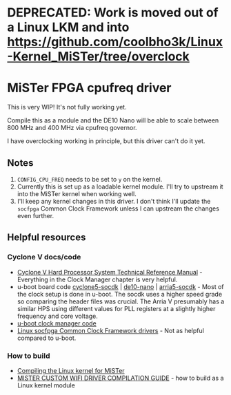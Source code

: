 # DEPRECATED: Work is moved out of a Linux LKM and into https://github.com/coolbho3k/Linux-Kernel_MiSTer/tree/overclock

# MiSTer FPGA cpufreq driver

This is very WIP! It's not fully working yet.

Compile this as a module and the DE10 Nano will be able to scale between 800
MHz and 400 MHz via cpufreq governor.

I have overclocking working in principle, but this driver can't do it yet.

## Notes
1. `CONFIG_CPU_FREQ` needs to be set to `y` on the kernel.
2. Currently this is set up as a loadable kernel module. I'll try to upstream it into the MiSTer kernel when working well.
3. I'll keep any kernel changes in this driver. I don't think I'll update the `socfpga` Common Clock Framework unless I can upstream the changes even further.

## Helpful resources

### Cyclone V docs/code
- [Cyclone V Hard Processor System Technical Reference Manual](https://www.intel.com/content/dam/www/programmable/us/en/pdfs/literature/hb/cyclone-v/cv_54019.pdf) - Everything in the Clock Manager chapter is very helpful.
- u-boot board code [cyclone5-socdk](https://github.com/altera-opensource/u-boot-socfpga/tree/socfpga_v2021.07/board/altera/cyclone5-socdk/qts) | [de10-nano](https://github.com/altera-opensource/u-boot-socfpga/tree/socfpga_v2021.07/board/terasic/de10-nano/qts) | [arria5-socdk](https://github.com/altera-opensource/u-boot-socfpga/blob/socfpga_v2021.07/board/altera/arria5-socdk/qts/pll_config.h) - Most of the clock setup is done in u-boot. The socdk uses a higher speed grade so comparing the header files was crucial. The Arria V presumably has a similar HPS using different values for PLL registers at a slightly higher frequency and core voltage.
- [u-boot clock manager code](https://github.com/altera-opensource/u-boot-socfpga/blob/socfpga_v2021.07/arch/arm/mach-socfpga/clock_manager_gen5.c)
- [Linux socfpga Common Clock Framework drivers](https://github.com/altera-opensource/linux-socfpga/tree/socfpga-5.15/drivers/clk/socfpga) - Not as helpful compared to u-boot.

### How to build
- [Compiling the Linux kernel for MiSTer](https://github.com/MiSTer-devel/Main_MiSTer/wiki/Compiling-the-Linux-kernel-for-MiSTer)
- [MISTER CUSTOM WIFI DRIVER COMPILATION GUIDE](https://github.com/MiSTer-devel/Main_MiSTer/wiki/MISTER-CUSTOM-WIFI-DRIVER-COMPILATION-GUIDE) - how to build as a Linux kernel module
